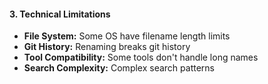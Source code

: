 #### 3. Technical Limitations

- **File System:** Some OS have filename length limits
- **Git History:** Renaming breaks git history
- **Tool Compatibility:** Some tools don't handle long names
- **Search Complexity:** Complex search patterns
